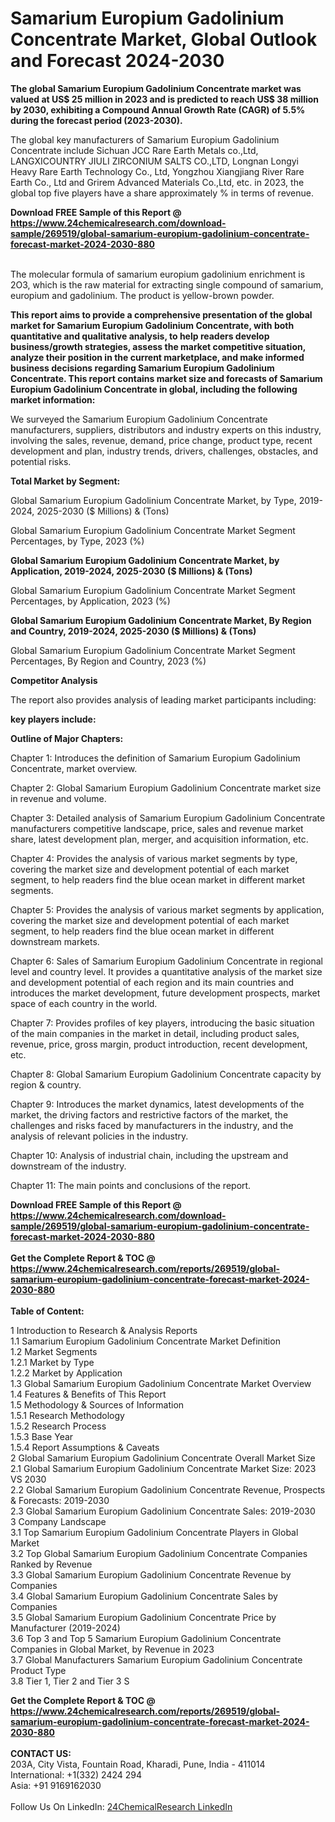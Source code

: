 <h1>Samarium Europium Gadolinium Concentrate Market, Global Outlook and Forecast 2024-2030</h1><p><strong>The global Samarium Europium Gadolinium Concentrate market was valued at US$ 25 million in 2023 and is predicted to reach US$ 38 million by 2030, exhibiting a Compound Annual Growth Rate (CAGR) of 5.5% during the forecast period (2023-2030).</strong></p><p>
</p><p>The global key manufacturers of Samarium Europium Gadolinium Concentrate include Sichuan JCC Rare Earth Metals co.,Ltd, LANGXICOUNTRY JIULI ZIRCONIUM SALTS CO.,LTD, Longnan Longyi Heavy Rare Earth Technology Co., Ltd, Yongzhou Xiangjiang River Rare Earth Co., Ltd and Grirem Advanced Materials Co.,Ltd, etc. in 2023, the global top five players have a share approximately % in terms of revenue.</p><div><b>Download FREE Sample of this Report @ 
            <a href="https://www.24chemicalresearch.com/download-sample/269519/global-samarium-europium-gadolinium-concentrate-forecast-market-2024-2030-880">
            https://www.24chemicalresearch.com/download-sample/269519/global-samarium-europium-gadolinium-concentrate-forecast-market-2024-2030-880</a></b></div><br><p>
The molecular formula of samarium europium gadolinium enrichment is 2O3, which is the raw material for extracting single compound of samarium, europium and gadolinium. The product is yellow-brown powder.</p><p>
<strong>This report aims to provide a comprehensive presentation of the global market for Samarium Europium Gadolinium Concentrate, with both quantitative and qualitative analysis, to help readers develop business/growth strategies, assess the market competitive situation, analyze their position in the current marketplace, and make informed business decisions regarding Samarium Europium Gadolinium Concentrate. This report contains market size and forecasts of Samarium Europium Gadolinium Concentrate in global, including the following market information:</strong></p><p>
</p><p>
</p><p>We surveyed the Samarium Europium Gadolinium Concentrate manufacturers, suppliers, distributors and industry experts on this industry, involving the sales, revenue, demand, price change, product type, recent development and plan, industry trends, drivers, challenges, obstacles, and potential risks.</p><p>
<strong>Total Market by Segment:</strong></p><p>
Global Samarium Europium Gadolinium Concentrate Market, by Type, 2019-2024, 2025-2030 ($ Millions) &amp; (Tons)</p><p>
Global Samarium Europium Gadolinium Concentrate Market Segment Percentages, by Type, 2023 (%)</p><p>
</p><p>
</p><p><strong>Global Samarium Europium Gadolinium Concentrate Market, by Application, 2019-2024, 2025-2030 ($ Millions) &amp; (Tons)</strong></p><p>
Global Samarium Europium Gadolinium Concentrate Market Segment Percentages, by Application, 2023 (%)</p><p>
</p><p>
</p><p><strong>Global Samarium Europium Gadolinium Concentrate Market, By Region and Country, 2019-2024, 2025-2030 ($ Millions) &amp; (Tons)</strong></p><p>
Global Samarium Europium Gadolinium Concentrate Market Segment Percentages, By Region and Country, 2023 (%)</p><p>
</p><p>
</p><p><strong>Competitor Analysis</strong></p><p>
The report also provides analysis of leading market participants including:</p><p>
</p><p>
</p><p><strong>key players include:</strong></p><p>
</p><p>
</p><p><strong>Outline of Major Chapters:</strong></p><p>
Chapter 1: Introduces the definition of Samarium Europium Gadolinium Concentrate, market overview.</p><p>
Chapter 2: Global Samarium Europium Gadolinium Concentrate market size in revenue and volume.</p><p>
Chapter 3: Detailed analysis of Samarium Europium Gadolinium Concentrate manufacturers competitive landscape, price, sales and revenue market share, latest development plan, merger, and acquisition information, etc.</p><p>
Chapter 4: Provides the analysis of various market segments by type, covering the market size and development potential of each market segment, to help readers find the blue ocean market in different market segments.</p><p>
Chapter 5: Provides the analysis of various market segments by application, covering the market size and development potential of each market segment, to help readers find the blue ocean market in different downstream markets.</p><p>
Chapter 6: Sales of Samarium Europium Gadolinium Concentrate in regional level and country level. It provides a quantitative analysis of the market size and development potential of each region and its main countries and introduces the market development, future development prospects, market space of each country in the world.</p><p>
Chapter 7: Provides profiles of key players, introducing the basic situation of the main companies in the market in detail, including product sales, revenue, price, gross margin, product introduction, recent development, etc.</p><p>
Chapter 8: Global Samarium Europium Gadolinium Concentrate capacity by region &amp; country.</p><p>
Chapter 9: Introduces the market dynamics, latest developments of the market, the driving factors and restrictive factors of the market, the challenges and risks faced by manufacturers in the industry, and the analysis of relevant policies in the industry.</p><p>
Chapter 10: Analysis of industrial chain, including the upstream and downstream of the industry.</p><p>
Chapter 11: The main points and conclusions of the report.</p><div><b>Download FREE Sample of this Report @ 
            <a href="https://www.24chemicalresearch.com/download-sample/269519/global-samarium-europium-gadolinium-concentrate-forecast-market-2024-2030-880">
            https://www.24chemicalresearch.com/download-sample/269519/global-samarium-europium-gadolinium-concentrate-forecast-market-2024-2030-880</a></b></div><br><div><b>Get the Complete Report & TOC @ 
            <a href="https://www.24chemicalresearch.com/reports/269519/global-samarium-europium-gadolinium-concentrate-forecast-market-2024-2030-880">
            https://www.24chemicalresearch.com/reports/269519/global-samarium-europium-gadolinium-concentrate-forecast-market-2024-2030-880</a></b></div><br>
            <b>Table of Content:</b><p>1 Introduction to Research & Analysis Reports<br />
    1.1 Samarium Europium Gadolinium Concentrate Market Definition<br />
    1.2 Market Segments<br />
        1.2.1 Market by Type<br />
        1.2.2 Market by Application<br />
    1.3 Global Samarium Europium Gadolinium Concentrate Market Overview<br />
    1.4 Features & Benefits of This Report<br />
    1.5 Methodology & Sources of Information<br />
        1.5.1 Research Methodology<br />
        1.5.2 Research Process<br />
        1.5.3 Base Year<br />
        1.5.4 Report Assumptions & Caveats<br />
2 Global Samarium Europium Gadolinium Concentrate Overall Market Size<br />
    2.1 Global Samarium Europium Gadolinium Concentrate Market Size: 2023 VS 2030<br />
    2.2 Global Samarium Europium Gadolinium Concentrate Revenue, Prospects & Forecasts: 2019-2030<br />
    2.3 Global Samarium Europium Gadolinium Concentrate Sales: 2019-2030<br />
3 Company Landscape<br />
    3.1 Top Samarium Europium Gadolinium Concentrate Players in Global Market<br />
    3.2 Top Global Samarium Europium Gadolinium Concentrate Companies Ranked by Revenue<br />
    3.3 Global Samarium Europium Gadolinium Concentrate Revenue by Companies<br />
    3.4 Global Samarium Europium Gadolinium Concentrate Sales by Companies<br />
    3.5 Global Samarium Europium Gadolinium Concentrate Price by Manufacturer (2019-2024)<br />
    3.6 Top 3 and Top 5 Samarium Europium Gadolinium Concentrate Companies in Global Market, by Revenue in 2023<br />
    3.7 Global Manufacturers Samarium Europium Gadolinium Concentrate Product Type<br />
    3.8 Tier 1, Tier 2 and Tier 3 S</p><div><b>Get the Complete Report & TOC @ 
            <a href="https://www.24chemicalresearch.com/reports/269519/global-samarium-europium-gadolinium-concentrate-forecast-market-2024-2030-880">
            https://www.24chemicalresearch.com/reports/269519/global-samarium-europium-gadolinium-concentrate-forecast-market-2024-2030-880</a></b></div><br><b>CONTACT US:</b><br>
            203A, City Vista, Fountain Road, Kharadi, Pune, India - 411014<br>
            International: +1(332) 2424 294<br>
            Asia: +91 9169162030 <br><br>
            Follow Us On LinkedIn: <a href="https://www.linkedin.com/company/24chemicalresearch/">24ChemicalResearch LinkedIn</a>